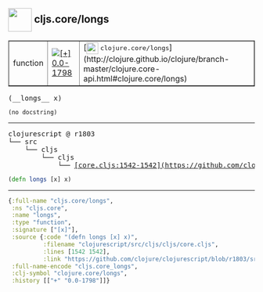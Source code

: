 ## <img width="48px" valign="middle" src="http://i.imgur.com/Hi20huC.png"> cljs.core/longs

 <table border="1">
<tr>
<td>function</td>
<td><a href="https://github.com/cljsinfo/api-refs/tree/0.0-1798"><img valign="middle" alt="[+] 0.0-1798" src="https://img.shields.io/badge/+-0.0--1798-lightgrey.svg"></a> </td>
<td>
[<img height="24px" valign="middle" src="http://i.imgur.com/1GjPKvB.png"> <samp>clojure.core/longs</samp>](http://clojure.github.io/clojure/branch-master/clojure.core-api.html#clojure.core/longs)
</td>
</tr>
</table>

 <samp>
(__longs__ x)<br>
</samp>

```
(no docstring)
```

---

 <pre>
clojurescript @ r1803
└── src
    └── cljs
        └── cljs
            └── <ins>[core.cljs:1542-1542](https://github.com/clojure/clojurescript/blob/r1803/src/cljs/cljs/core.cljs#L1542-L1542)</ins>
</pre>

```clj
(defn longs [x] x)
```


---

```clj
{:full-name "cljs.core/longs",
 :ns "cljs.core",
 :name "longs",
 :type "function",
 :signature ["[x]"],
 :source {:code "(defn longs [x] x)",
          :filename "clojurescript/src/cljs/cljs/core.cljs",
          :lines [1542 1542],
          :link "https://github.com/clojure/clojurescript/blob/r1803/src/cljs/cljs/core.cljs#L1542-L1542"},
 :full-name-encode "cljs.core_longs",
 :clj-symbol "clojure.core/longs",
 :history [["+" "0.0-1798"]]}

```
